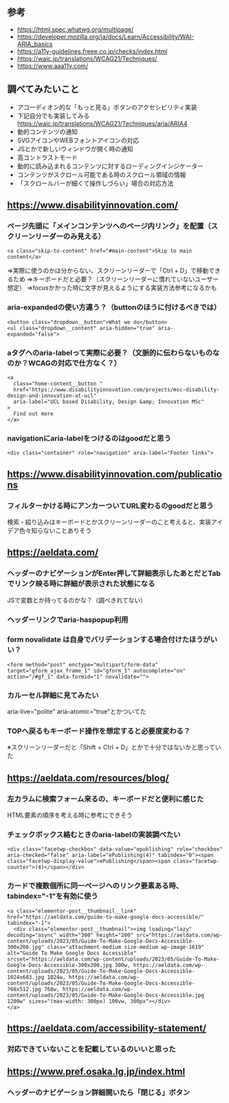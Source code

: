 ## 参考

- https://html.spec.whatwg.org/multipage/
- https://developer.mozilla.org/ja/docs/Learn/Accessibility/WAI-ARIA_basics
- https://a11y-guidelines.freee.co.jp/checks/index.html
- https://waic.jp/translations/WCAG21/Techniques/
- https://www.aaa11y.com/

## 調べてみたいこと

- アコーディオン的な「もっと見る」ボタンのアクセシビリティ実装
- 下記自分でも実装してみる
  https://waic.jp/translations/WCAG21/Techniques/aria/ARIA4
- 動的コンテンツの通知
- SVGアイコンやWEBフォントアイコンの対応
- JSとかで新しいウィンドウが開く時の通知
- 高コントラストモード
- 動的に読み込まれるコンテンツに対するローディングインジケーター
- コンテンツがスクロール可能である時のスクロール領域の情報
- 「スクロールバーが細くて操作しづらい」場合の対応方法

## https://www.disabilityinnovation.com/

### ページ先頭に「メインコンテンツへのページ内リンク」を配置（スクリーンリーダーのみ見える）

```
<a class="skip-to-content" href="#main-content">Skip to main content</a>
```

⇒実際に使うのかは分からない、スクリーンリーダーで「Ctrl + D」で移動できるため
⇒キーボードだと必要？（スクリーンリーダーに慣れていないユーザー想定）
⇒focusかかった時に文字が見えるようにする実装方法参考になるかも

### aria-expandedの使い方違う？（buttonのほうに付けるべきでは）

```
<button class="dropdown__button">What we do</button>
<ul class="dropdown__content" aria-hidden="true" aria-expanded="false">
```

### aタグへのaria-labelって実際に必要？（文脈的に伝わらないものなのか？WCAGの対応で仕方なく？）

```
<a
  class="home-content__button "
  href="https://www.disabilityinnovation.com/projects/msc-disability-design-and-innovation-at-ucl"
  aria-label="UCL based Disability, Design &amp; Innovation MSc"
>
  Find out more
</a>
```

### navigationにaria-labelをつけるのはgoodだと思う

```
<div class="container" role="navigation" aria-label="Footer links">
```

## https://www.disabilityinnovation.com/publications

### フィルターかける時にアンカーついてURL変わるのgoodだと思う

検索・絞り込みはキーボードとかスクリーンリーダーのこと考えると、実装アイデア色々知らないことありそう

## https://aeldata.com/

### ヘッダーのナビゲーションがEnter押して詳細表示したあとだとTabでリンク映る時に詳細が表示された状態になる

JSで変数とか持ってるのかな？（調べきれてない）

### ヘッダーリンクでaria-haspopup利用

### form novalidate は自身でバリデーションする場合付けたほうがいい？

```
<form method="post" enctype="multipart/form-data" target="gform_ajax_frame_1" id="gform_1" autocomplete="on" action="/#gf_1" data-formid="1" novalidate="">
```

### カルーセル詳細に見てみたい

aria-live="polite" aria-atomic="true"とかついてた

### TOPへ戻るもキーボード操作を想定すると必要度変わる？

※スクリーンリーダーだと「Shift + Ctrl + D」とかで十分ではないかと思っていた

## https://aeldata.com/resources/blog/

### 左カラムに検索フォーム来るの、キーボードだと便利に感じた

HTML要素の順序を考える時に参考にできそう

### チェックボックス絡むときのaria-labelの実装調べたい

```
<div class="facetwp-checkbox" data-value="epublishing" role="checkbox" aria-checked="false" aria-label="ePublishing(4)" tabindex="0"><span class="facetwp-display-value">ePublishing</span><span class="facetwp-counter">(4)</span></div>
```

### カードで複数個所に同一ページへのリンク要素ある時、tabindex="-1"を有効に使う

```
<a class="elementor-post__thumbnail__link" href="https://aeldata.com/guide-to-make-google-docs-accessible/" tabindex="-1">
  <div class="elementor-post__thumbnail"><img loading="lazy" decoding="async" width="300" height="200" src="https://aeldata.com/wp-content/uploads/2023/05/Guide-To-Make-Google-Docs-Accessible-300x200.jpg" class="attachment-medium size-medium wp-image-1619" alt="Guide To Make Google Docs Accessible" srcset="https://aeldata.com/wp-content/uploads/2023/05/Guide-To-Make-Google-Docs-Accessible-300x200.jpg 300w, https://aeldata.com/wp-content/uploads/2023/05/Guide-To-Make-Google-Docs-Accessible-1024x683.jpg 1024w, https://aeldata.com/wp-content/uploads/2023/05/Guide-To-Make-Google-Docs-Accessible-768x512.jpg 768w, https://aeldata.com/wp-content/uploads/2023/05/Guide-To-Make-Google-Docs-Accessible.jpg 1200w" sizes="(max-width: 300px) 100vw, 300px"></div>
</a>
```

## https://aeldata.com/accessibility-statement/

### 対応できていないことを記載しているのいいと思った

## https://www.pref.osaka.lg.jp/index.html

### ヘッダーのナビゲーション詳細開いたら「閉じる」ボタン
